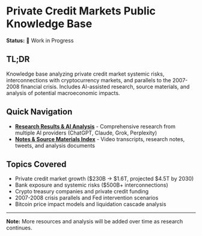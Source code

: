 # Private Credit Markets Public Knowledge Base

**Status:** 🚧 Work in Progress

## TL;DR

Knowledge base analyzing private credit market systemic risks, interconnections with cryptocurrency markets, and parallels to the 2007-2008 financial crisis. Includes AI-assisted research, source materials, and analysis of potential macroeconomic impacts.

## Quick Navigation

* **[Research Results & AI Analysis](to-triage/RESEARCH-01-02-03-PRELIMINARY-RESULTS-LINKS.md)** - Comprehensive research from multiple AI providers (ChatGPT, Claude, Grok, Perplexity)
* **[Notes & Source Materials Index](to-triage/notes-links.md)** - Video transcripts, research notes, tweets, and analysis documents

## Topics Covered

* Private credit market growth ($230B → $1.6T, projected $4.5T by 2030)
* Bank exposure and systemic risks ($500B+ interconnections)
* Crypto treasury companies and private credit funding
* 2007-2008 crisis parallels and Fed intervention scenarios
* Bitcoin price impact models and liquidation cascade analysis

---

**Note:** More resources and analysis will be added over time as research continues.
